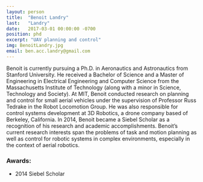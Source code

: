 ```yaml
---
layout: person
title:  "Benoit Landry"
last:   "Landry"
date:   2017-03-01 00:00:00 -0700
position: phd
excerpt: "UAV planning and control"
img: BenoitLandry.jpg
email: ben.acc.landry@gmail.com
---
```


Benoit is currently pursuing a Ph.D. in Aeronautics and Astronautics from Stanford University. He received a Bachelor of Science and a Master of Engineering in Electrical Engineering and Computer Science from the Massachusetts Institute of Technology (along with a minor in Science, Technology and Society). At MIT, Benoit conducted research on planning and control for small aerial vehicles under the supervision of Professor Russ Tedrake in the Robot Locomotion Group. He was also responsible for control systems development at 3D Robotics, a drone company based of Berkeley, California. In 2014, Benoit became a Siebel Scholar as a recognition of his research and academic accomplishments. Benoit’s current research interests span the problems of task and motion planning as well as control for robotic systems in complex environments, especially in the context of aerial robotics. 

### Awards:
- 2014 Siebel Scholar
